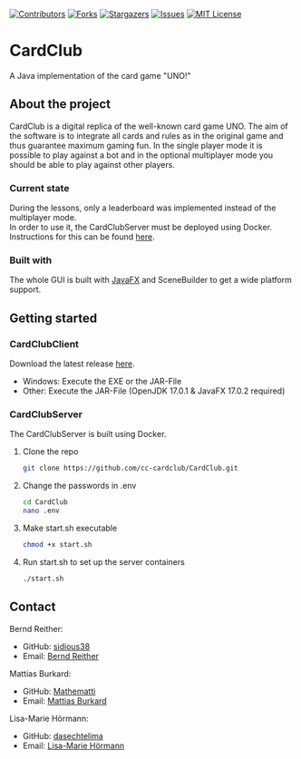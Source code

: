 [![Contributors][contributors-shield]][contributors-url]
[![Forks][forks-shield]][forks-url]
[![Stargazers][stars-shield]][stars-url]
[![Issues][issues-shield]][issues-url]
[![MIT License][license-shield]][license-url]

# CardClub

A Java implementation of the card game "UNO!"



## About the project

CardClub is a digital replica of the well-known card game UNO. 
The aim of the software is to integrate all cards and rules as in the original game and thus guarantee maximum gaming fun.
In the single player mode it is possible to play against a bot and in the optional multiplayer mode you should be able to play against other players.

### Current state
During the lessons, only a leaderboard was implemented instead of the multiplayer mode.<br>
In order to use it, the CardClubServer must be deployed using Docker. 
Instructions for this can be found [here](https://github.com/cc-cardclub/CardClub#cardclubserver).


### Built with

The whole GUI is built with [JavaFX](https://openjfx.io/) and SceneBuilder to get a wide platform support.


## Getting started
### CardClubClient
Download the latest release [here](https://github.com/cc-cardclub/CardClub/releases).
 * Windows: Execute the EXE or the JAR-File
 * Other: Execute the JAR-File (OpenJDK 17.0.1 & JavaFX 17.0.2 required)
### CardClubServer
The CardClubServer is built using Docker.

1. Clone the repo 

   ```sh
   git clone https://github.com/cc-cardclub/CardClub.git
   ```
2. Change the passwords in .env

   ```sh
   cd CardClub
   nano .env
   ```
3. Make start.sh executable

   ```sh
   chmod +x start.sh
   ```
4. Run start.sh to set up the server containers

   ```sh
   ./start.sh
   ```

## Contact

Bernd Reither:

- GitHub: [sidious38](https://github.com/sidious38)
- Email: [Bernd Reither](mailto:bernd.reither@htl.rennweg.at)



Mattias Burkard:

- GitHub: [Mathematti](https://github.com/Mathematti)
- Email: [Mattias Burkard](mailto:mattias.burkard@htl.rennweg.at)



Lisa-Marie Hörmann:

- GitHub: [dasechtelima](https://github.com/dasechtelima)
- Email: [Lisa-Marie Hörmann](mailto:lisa-marie.hoermann@htl.rennweg.at)



<!-- MARKDOWN LINKS & IMAGES -->
<!-- https://www.markdownguide.org/basic-syntax/#reference-style-links -->
[contributors-shield]: https://img.shields.io/github/issues/cc-cardclub/CardClub?style=for-the-badge
[contributors-url]: https://github.com/cc-cardclub/CardClub/graphs/contributors
[forks-shield]: https://img.shields.io/github/forks/cc-cardclub/CardClub?style=for-the-badge
[forks-url]: https://github.com/cc-cardclub/CardClub/network/members
[stars-shield]: https://img.shields.io/github/stars/cc-cardclub/CardClub?style=for-the-badge
[stars-url]: https://github.com/cc-cardclub/CardClub/stargazers
[issues-shield]: https://img.shields.io/github/issues/cc-cardclub/CardClub?style=for-the-badge
[issues-url]: https://github.com/cc-cardclub/CardClub/issues
[license-shield]: https://img.shields.io/github/license/cc-cardclub/CardClub?style=for-the-badge
[license-url]: https://github.com/cc-cardclub/CardClub/blob/master/LICENSE.txt